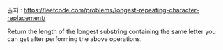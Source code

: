 출처 : https://leetcode.com/problems/longest-repeating-character-replacement/

Return the length of the longest substring containing the same letter you can get after performing the above operations.